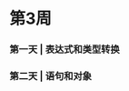 <!--
 * @Description: 第三周学习总结
 * @Autor: Hemingway
 * @Date: 2020-04-15 23:13:57
 * @LastEditors: Please set LastEditors
 * @LastEditTime: 2020-04-30 00:00:08
 * @FilePath: \Frontend-01-Template\week03\NOTE.md
 -->
# 第3周


### 第一天 | 表达式和类型转换


### 第二天 | 语句和对象